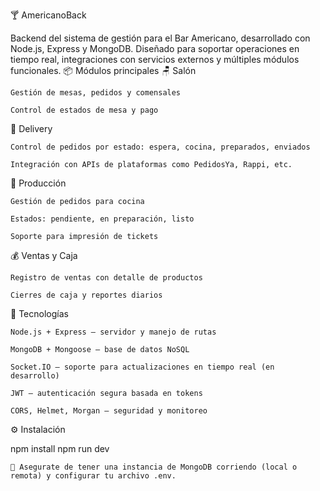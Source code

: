 🍸 AmericanoBack

Backend del sistema de gestión para el Bar Americano, desarrollado con Node.js, Express y MongoDB. Diseñado para soportar operaciones en tiempo real, integraciones con servicios externos y múltiples módulos funcionales.
📦 Módulos principales
🪑 Salón

    Gestión de mesas, pedidos y comensales

    Control de estados de mesa y pago

🛵 Delivery

    Control de pedidos por estado: espera, cocina, preparados, enviados

    Integración con APIs de plataformas como PedidosYa, Rappi, etc.

🍳 Producción

    Gestión de pedidos para cocina

    Estados: pendiente, en preparación, listo

    Soporte para impresión de tickets

💰 Ventas y Caja

    Registro de ventas con detalle de productos

    Cierres de caja y reportes diarios

🧰 Tecnologías

    Node.js + Express – servidor y manejo de rutas

    MongoDB + Mongoose – base de datos NoSQL

    Socket.IO – soporte para actualizaciones en tiempo real (en desarrollo)

    JWT – autenticación segura basada en tokens

    CORS, Helmet, Morgan – seguridad y monitoreo

⚙️ Instalación

npm install
npm run dev

    🔌 Asegurate de tener una instancia de MongoDB corriendo (local o remota) y configurar tu archivo .env.

